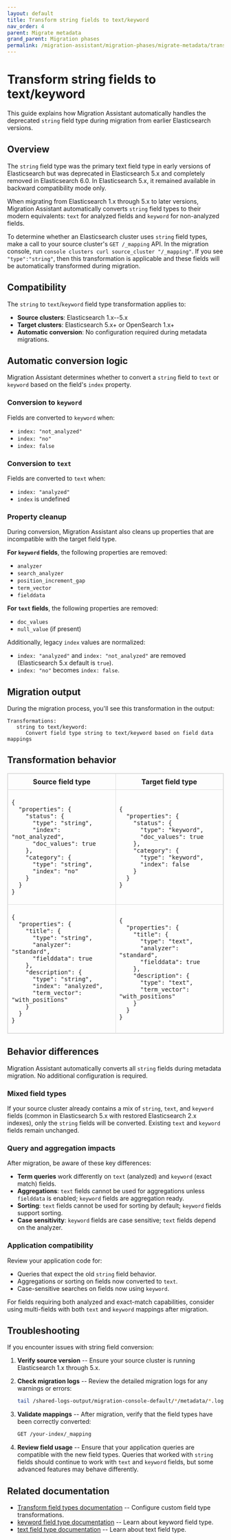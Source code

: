 ```yaml
---
layout: default
title: Transform string fields to text/keyword
nav_order: 4
parent: Migrate metadata
grand_parent: Migration phases
permalink: /migration-assistant/migration-phases/migrate-metadata/transform-string-text-keyword/
---
```


# Transform string fields to text/keyword


This guide explains how Migration Assistant automatically handles the deprecated `string` field type during migration from earlier Elasticsearch versions.

## Overview

The `string` field type was the primary text field type in early versions of Elasticsearch but was deprecated in Elasticsearch 5.x and completely removed in Elasticsearch 6.0. In Elasticsearch 5.x, it remained available in backward compatibility mode only.

When migrating from Elasticsearch 1.x through 5.x to later versions, Migration Assistant automatically converts `string` field types to their modern equivalents: `text` for analyzed fields and `keyword` for non-analyzed fields.

To determine whether an Elasticsearch cluster uses `string` field types, make a call to your source cluster's `GET /_mapping` API. In the migration console, run `console clusters curl source_cluster "/_mapping"`. If you see `"type":"string"`, then this transformation is applicable and these fields will be automatically transformed during migration.

## Compatibility

The `string` to `text`/`keyword` field type transformation applies to:
- **Source clusters**: Elasticsearch 1.x--5.x
- **Target clusters**: Elasticsearch 5.x+ or OpenSearch 1.x+
- **Automatic conversion**: No configuration required during metadata migrations.

## Automatic conversion logic

Migration Assistant determines whether to convert a `string` field to `text` or `keyword` based on the field's `index` property.

### Conversion to `keyword`
Fields are converted to `keyword` when:
- `index: "not_analyzed"`
- `index: "no"`
- `index: false`

### Conversion to `text`
Fields are converted to `text` when:
- `index: "analyzed"`
- `index` is undefined

### Property cleanup

During conversion, Migration Assistant also cleans up properties that are incompatible with the target field type.

**For `keyword` fields**, the following properties are removed:
- `analyzer`
- `search_analyzer`
- `position_increment_gap`
- `term_vector`
- `fielddata`

**For `text` fields**, the following properties are removed:
- `doc_values`
- `null_value` (if present)

Additionally, legacy `index` values are normalized:
- `index: "analyzed"` and `index: "not_analyzed"` are removed (Elasticsearch 5.x default is `true`).
- `index: "no"` becomes `index: false`.

## Migration output

During the migration process, you'll see this transformation in the output:

```
Transformations:
   string to text/keyword:
      Convert field type string to text/keyword based on field data mappings
```

## Transformation behavior

<table style="border-collapse: collapse; border: 1px solid #ddd;">
  <thead>
    <tr>
      <th style="border: 1px solid #ddd; padding: 8px;">Source field type</th>
      <th style="border: 1px solid #ddd; padding: 8px;">Target field type</th>
    </tr>
  </thead>
  <tbody>
    <tr>
      <td style="border: 1px solid #ddd; padding: 8px;">
        <pre><code>{
  "properties": {
    "status": {
      "type": "string",
      "index": "not_analyzed",
      "doc_values": true
    },
    "category": {
      "type": "string",
      "index": "no"
    }
  }
}</code></pre>
      </td>
      <td style="border: 1px solid #ddd; padding: 8px;">
        <pre><code>{
  "properties": {
    "status": {
      "type": "keyword",
      "doc_values": true
    },
    "category": {
      "type": "keyword",
      "index": false
    }
  }
}</code></pre>
      </td>
    </tr>
    <tr>
      <td style="border: 1px solid #ddd; padding: 8px;">
        <pre><code>{
  "properties": {
    "title": {
      "type": "string",
      "analyzer": "standard",
      "fielddata": true
    },
    "description": {
      "type": "string",
      "index": "analyzed",
      "term_vector": "with_positions"
    }
  }
}</code></pre>
      </td>
      <td style="border: 1px solid #ddd; padding: 8px;">
        <pre><code>{
  "properties": {
    "title": {
      "type": "text",
      "analyzer": "standard",
      "fielddata": true
    },
    "description": {
      "type": "text",
      "term_vector": "with_positions"
    }
  }
}</code></pre>
      </td>
    </tr>
  </tbody>
</table>

## Behavior differences

Migration Assistant automatically converts all `string` fields during metadata migration. No additional configuration is required.

### Mixed field types

If your source cluster already contains a mix of `string`, `text`, and `keyword` fields (common in Elasticsearch 5.x with restored Elasticsearch 2.x indexes), only the `string` fields will be converted. Existing `text` and `keyword` fields remain unchanged.

### Query and aggregation impacts

After migration, be aware of these key differences:

- **Term queries** work differently on `text` (analyzed) and `keyword` (exact match) fields.
- **Aggregations**: `text` fields cannot be used for aggregations unless `fielddata` is enabled; `keyword` fields are aggregation ready.
- **Sorting**: `text` fields cannot be used for sorting by default; `keyword` fields support sorting.
- **Case sensitivity**: `keyword` fields are case sensitive; `text` fields depend on the analyzer.

### Application compatibility

Review your application code for:
- Queries that expect the old `string` field behavior.
- Aggregations or sorting on fields now converted to `text`.
- Case-sensitive searches on fields now using `keyword`.

For fields requiring both analyzed and exact-match capabilities, consider using multi-fields with both `text` and `keyword` mappings after migration.

## Troubleshooting

If you encounter issues with string field conversion:

1. **Verify source version** -- Ensure your source cluster is running Elasticsearch 1.x through 5.x.

2. **Check migration logs** -- Review the detailed migration logs for any warnings or errors:
   ```bash
   tail /shared-logs-output/migration-console-default/*/metadata/*.log
   ```

3. **Validate mappings** -- After migration, verify that the field types have been correctly converted:
   ```bash
   GET /your-index/_mapping
   ```

4. **Review field usage** -- Ensure that your application queries are compatible with the new field types. Queries that worked with `string` fields should continue to work with `text` and `keyword` fields, but some advanced features may behave differently.

## Related documentation

- [Transform field types documentation]({{site.url}}{{site.baseurl}}/migration-assistant/migration-phases/migrate-metadata/handling-field-type-breaking-changes/) -- Configure custom field type transformations.
- [keyword field type documentation]({{site.url}}{{site.baseurl}}/mappings/supported-field-types/keyword/) -- Learn about keyword field type.
- [text field type documentation]({{site.url}}{{site.baseurl}}/mappings/supported-field-types/text/) -- Learn about text field type.
